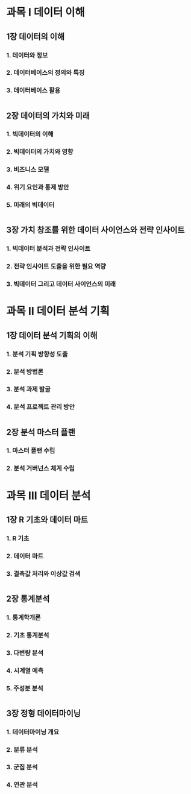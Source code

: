# 과목 Ⅰ 데이터 이해  
## 1장 데이터의 이해  
### 1. 데이터와 정보  
### 2. 데이터베이스의 정의와 특징  
### 3. 데이터베이스 활용  
#
## 2장 데이터의 가치와 미래  
### 1. 빅데이터의 이해  
### 2. 빅데이터의 가치와 영향  
### 3. 비즈니스 모델  
### 4. 위기 요인과 통제 방안  
### 5. 미래의 빅데이터  
#
## 3장 가치 창조를 위한 데이터 사이언스와 전략 인사이트  
### 1. 빅데이터 분석과 전략 인사이트  
### 2. 전략 인사이트 도출을 위한 필요 역량  
### 3. 빅데이터 그리고 데이터 사이언스의 미래  
#
# 과목 Ⅱ 데이터 분석 기획  
## 1장 데이터 분석 기획의 이해  
### 1. 분석 기획 방향성 도출  
### 2. 분석 방법론  
### 3. 분석 과제 발굴  
### 4. 분석 프로젝트 관리 방안  
#
## 2장  분석 마스터 플랜  
### 1. 마스터 플랜 수립
### 2. 분석 거버넌스 체계 수립  
#
# 과목 Ⅲ 데이터 분석  
## 1장 R 기초와 데이터 마트  
### 1. R 기초  
### 2. 데이터 마트  
### 3. 결측값 처리와 이상값 검색  
#
## 2장 통계분석  
### 1. 통계학개론  
### 2. 기초 통계분석  
### 3. 다변량 분석  
### 4. 시계열 예측  
### 5. 주성분 분석  
#
## 3장 정형 데이터마이닝  
### 1. 데이터마이닝 개요  
### 2. 분류 분석  
### 3. 군집 분석  
### 4. 연관 분석  
#
